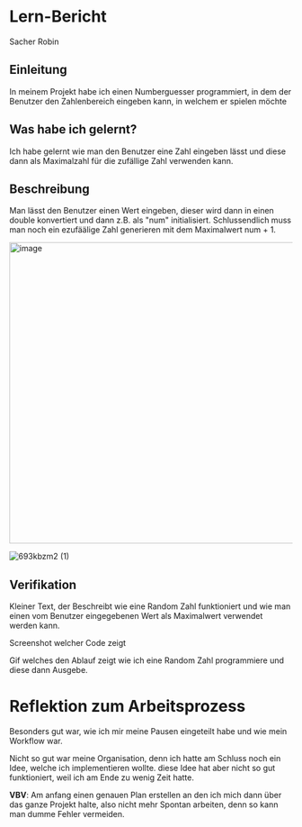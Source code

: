 # Lern-Bericht
Sacher Robin


## Einleitung

In meinem Projekt habe ich einen Numberguesser programmiert, in dem der Benutzer den Zahlenbereich eingeben kann, in welchem er spielen möchte


## Was habe ich gelernt?

Ich habe gelernt wie man den Benutzer eine Zahl eingeben lässt und diese dann als Maximalzahl für die zufällige Zahl verwenden kann.


## Beschreibung

Man lässt den Benutzer einen Wert eingeben, dieser wird dann in einen double konvertiert und dann z.B. als "num" initialisiert.
Schlussendlich muss man noch ein ezufäälige Zahl generieren mit dem Maximalwert num + 1.


<img width="535" alt="image" src="https://user-images.githubusercontent.com/110891559/189839026-a43a9fd2-f9cd-4bb3-a9f2-bb9c9249add0.png">

![693kbzm2 (1)](https://user-images.githubusercontent.com/110891559/189850819-e403b796-8fc7-46e7-90a6-d23bd30d4168.gif)


## Verifikation

Kleiner Text, der Beschreibt wie eine Random Zahl funktioniert und wie man einen vom Benutzer eingegebenen Wert als Maximalwert verwendet werden kann.

Screenshot welcher Code zeigt

Gif welches den Ablauf zeigt wie ich eine Random Zahl programmiere und diese dann Ausgebe.


# Reflektion zum Arbeitsprozess

Besonders gut war, wie ich mir meine Pausen eingeteilt habe und wie mein Workflow war. 

Nicht so gut war meine Organisation, denn ich hatte am Schluss noch ein Idee, welche ich implementieren wollte. diese Idee hat aber nicht so gut funktioniert, weil ich am Ende zu wenig Zeit hatte.

**VBV**: Am anfang einen genauen Plan erstellen an den ich mich dann über das ganze Projekt halte, also nicht mehr Spontan arbeiten, denn so kann man dumme Fehler vermeiden.
